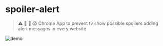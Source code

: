 # spoiler-alert

> ⚠️ 👀 🚨 😱 Chrome App to prevent tv show possible spoilers adding alert messages in every website

![demo](./demo.gif)
